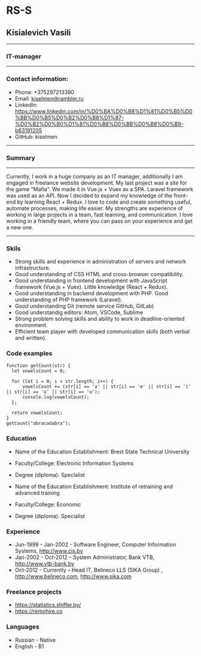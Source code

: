 # RS-S
## Kisialevich Vasili
***
### IT-manager
***
### Contact information:
* Phone: +375297213390
* Email: kiselmen@rambler.ru
* LinkedIn: https://www.linkedin.com/in/%D0%BA%D0%B8%D1%81%D0%B5%D0%BB%D0%B5%D0%B2%D0%B8%D1%87-%D0%B2%D0%B0%D1%81%D0%B8%D0%BB%D0%B8%D0%B9-b63191205
* GitHub: kiselmen
***
### Summary
***
Currently, I work in a huge company as an IT manager, additionally I am engaged in freelance website development. My last project was a site for the game "Mafia". We made it in Vue.js + Vuex as a SPA. Laravel framework was used as an API. Now I decided to expand my knowledge of the front-end by learning React + Redux. I love to code and create something useful, automate processes, making life easier. My strengths are experience of working in large projects in a team, fast learning, and communication. I love working in a friendly team, where you can pass on your experience and get a new one.
***
### Skils
* Strong skills and experience in administration of servers and network infrastructure.
* Good understanding of CSS HTML and cross-browser compatibility.
* Good understanding in frontend development with JavaScript framework (Vue.js + Vuex). Little knowledge (React + Redux).
* Good understanding in backend development with PHP. Good understanding of PHP framework (Laravel).
* Good understanding Git (remote service GitHub, GitLab)
* Good understandig editors: Atom, VSCode, Sublime
* Strong problem solving skills and ability to work in deadline-oriented environment.
* Efficient team player with developed communication skills (both verbal and written).
### Code examples
```
function getCount(str) {
  let vowelsCount = 0;
  
  for (let i = 0; i < str.length; i++) {
      vowelsCount += (str[i] == 'a' || str[i] == 'e' || str[i] == 'i' || str[i] == 'o' || str[i] == 'u');
      console.log(vowelsCount);
  };
  
  return vowelsCount;
}
getCount("abracadabra");
```
### Education
* Name of the Education Establishment: Brest State Technical University
* Faculty/College: Electronic Information Systems
* Degree (diploma): Specialist

* Name of the Education Establishment: Institute of retraining and advanced training
* Faculty/College: Economic
* Degree (diploma): Specialist
### Experience
* Jun-1999 - Jan-2002 - Software Engineer, Computer Information Systems, http://www.cis.by
* Jan-2002 - Oct-2012 – System Administrator, Bank VTB, http://www.vtb-bank.by
* Oct-2012 - Currently – Head IT, Belineco LLS (SIKA Group) , http://www.belineco.com, http://www.sika.com
### Freelance projects
* https://statistics.shiffer.by/
* https://remohire.co
### Languages
* Russian - Native
* English - B1

